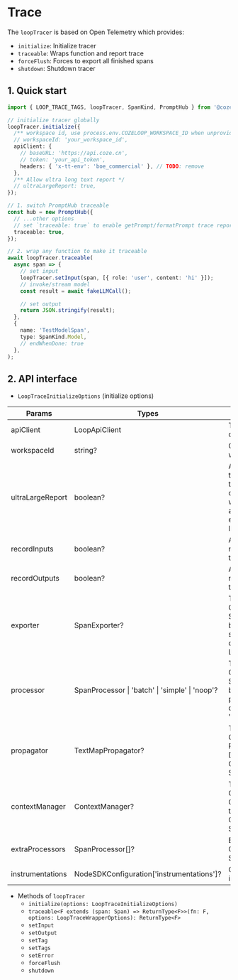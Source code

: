 # Trace

The `loopTracer` is based on Open Telemetry which provides:
* `initialize`: Initialize tracer
* `traceable`: Wraps function and report trace
* `forceFlush`: Forces to export all finished spans
* `shutdown`: Shutdown tracer

## 1. Quick start
```typescript
import { LOOP_TRACE_TAGS, loopTracer, SpanKind, PromptHub } from '@cozeloop/ai';

// initialize tracer globally
loopTracer.initialize({
  /** workspace id, use process.env.COZELOOP_WORKSPACE_ID when unprovided */
  // workspaceId: 'your_workspace_id',
  apiClient: {
    // baseURL: 'https://api.coze.cn',
    // token: 'your_api_token',
    headers: { 'x-tt-env': 'boe_commercial' }, // TODO: remove
  },
  /** Allow ultra long text report */
  // ultraLargeReport: true,
});

// 1. switch PromptHub traceable
const hub = new PromptHub({
  // ...other options
  // set `traceable: true` to enable getPrompt/formatPrompt trace report
  traceable: true,
});

// 2. wrap any function to make it traceable
await loopTracer.traceable(
  async span => {
    // set input
    loopTracer.setInput(span, [{ role: 'user', content: 'hi' }]);
    // invoke/stream model
    const result = await fakeLLMCall();

    // set output
    return JSON.stringify(result);
  },
  {
    name: 'TestModelSpan',
    type: SpanKind.Model,
    // endWhenDone: true
  },
);
```

## 2. API interface

* `LoopTraceInitializeOptions` (initialize options)

| Params | Types | Description |
|--------|-------|-------------|
| apiClient | LoopApiClient | The Loop API client |
| workspaceId | string? | CozeLoop workspace ID |
| ultraLargeReport | boolean? | Allow ultra long text report. If true, the entire content of input and output will be uploaded and reported when exceed the length limit |
| recordInputs | boolean? | Allow input info reporting. Default: true |
| recordOutputs | boolean? | Allow output info reporting. Default: true |
| exporter | SpanExporter? | The OpenTelemetry SpanExporter to be used for sending traces data. Default: LoopTraceExporter |
| processor | SpanProcessor \| 'batch' \| 'simple' \| 'noop'? | The OpenTelemetry SpanProcessor to be used for processing traces data. Default: 'batch' |
| propagator | TextMapPropagator? | The OpenTelemetry Propagator to use. Defaults to OpenTelemetry SDK defaults |
| contextManager | ContextManager? | The OpenTelemetry ContextManager to use. Defaults to OpenTelemetry SDK defaults |
| extraProcessors | SpanProcessor[]? | Extra OpenTelemetry SpanProcessor |
| instrumentations | NodeSDKConfiguration['instrumentations']? | Custom instrumentations |

* Methods of `loopTracer`
  * `initialize(options: LoopTraceInitializeOptions)`
  * `traceable<F extends (span: Span) => ReturnType<F>>(fn: F, options: LoopTraceWrapperOptions): ReturnType<F>`
  * `setInput`
  * `setOutput`
  * `setTag`
  * `setTags`
  * `setError`
  * `forceFlush`
  * `shutdown`

